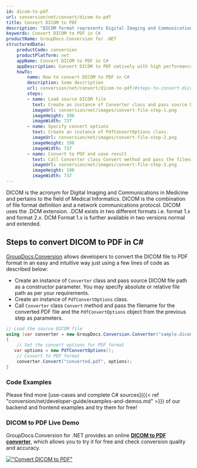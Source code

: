 ```yaml
---
id: dicom-to-pdf
url: conversion/net/convert/dicom-to-pdf
title: Convert DICOM to PDF
description: "DICOM format represents Digital Imaging and Communications in Medicine with .dicom extension. Learn how to convert DICOM to PDF file programmatically in C# language using GroupDocs.Conversion for .NET library."
keywords: Convert DICOM to PDF in C#
productName: GroupDocs.Conversion for .NET
structuredData:
    productCode: conversion
    productPlatform: net
    appName: Convert DICOM to PDF in C#
    appDescription: Convert DICOM to PDF natively with high performance using C# language and server side GroupDocs.Conversion for .NET APIs, without the use of any software like Microsoft or Open Office.
    howTo:
        name: How to convert DICOM to PDF in C# 
        description: Some description
        url: conversion/net/convert/dicom-to-pdf/#steps-to-convert-dicom-to-pdf-in-c
        steps:
        - name: Load source DICOM file 
          text: Create an instance of Converter class and pass source DICOM file path as a constructor parameter. You may specify absolute or relative file path as per your requirements. 
          imageUrl: conversion/net/images/convert-file-step-1.png
          imageHeight: 196
          imageWidth: 737
        - name: Specify convert options 
          text: Create an instance of PdfConvertOptions class.
          imageUrl: conversion/net/images/convert-file-step-2.png
          imageHeight: 196
          imageWidth: 737
        - name: Convert to PDF and save result 
          text: Call Converter class Convert method and pass the filename for the converted HTML file and the PdfConvertOptions object from the previous step as parameters.
          imageUrl: conversion/net/images/convert-file-step-3.png
          imageHeight: 196
          imageWidth: 737
---
```


DICOM is the acronym for Digital Imaging and Communications in Medicine and pertains to the field of Medical Informatics. DICOM is the combination of file format definition and a network communications protocol. DICOM uses the .DCM extension. .DCM exists in two different formats i.e. format 1.x and format 2.x. DCM Format 1.x is further available in two versions normal and extended.

## Steps to convert DICOM to PDF in C#

[GroupDocs.Conversion](https://products.groupdocs.com/conversion/net) allows developers to convert the DICOM file to PDF format in an easy and intuitive way just using a few lines of code as described below:

* Create an instance of `Converter` class and pass source DICOM file path as a constructor parameter. You may specify absolute or relative file path as per your requirements. 
* Create an instance of `PdfConvertOptions` class.
* Call `Converter` class `Convert` method and pass the filename for the converted PDF file and the `PdfConvertOptions` object from the previous step as parameters.

```csharp
// Load the source DICOM file
using (var converter = new GroupDocs.Conversion.Converter("sample.dicom"))
{
    // Set the convert options for PDF format
   var options = new PdfConvertOptions();
    // Convert to PDF format
    converter.Convert("converted.pdf", options);
}
```

### Code Examples

Please find more [use-cases and complete C# sources]({{< ref "conversion/net/developer-guide/examples-and-demos.md" >}}) of our backend and frontend examples and try them for free!

### DICOM to PDF Live Demo

GroupDocs.Conversion for .NET provides an online [**DICOM to PDF converter**](https://products.groupdocs.app/conversion/dicom-to-pdf), which allows you to try it for free and check conversion quality and accuracy.

[!["Convert DICOM to PDF"](conversion/net/images/convert-to-pdf/convert-dicom-to-pdf.png)](https://products.groupdocs.app/conversion/dicom-to-pdf)